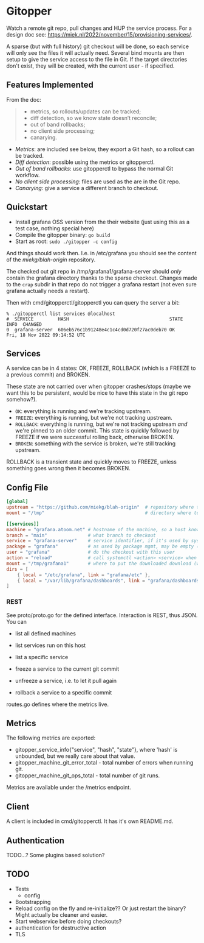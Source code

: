 # Gitopper

Watch a remote git repo, pull changes and HUP the service process. For a design doc see:
<https://miek.nl/2022/november/15/provisioning-services/>.

A sparse (but with full history) git checkout will be done, so each service will only see the files
it will actually need. Several bind mounts are then setup to give the service access to the file in
Git. If the target directories don't exist, they will be created, with the current user - if
specified.

## Features Implemented

From the doc:

> * metrics, so rollouts/updates can be tracked;
> * diff detection, so we know state doesn’t reconcile;
> * out of band rollbacks;
> * no client side processing;
> * canarying.

- *Metrics*: are included see below, they export a Git hash, so a rollout can be tracked.
- *Diff detection*: possible using the metrics or gitopperctl.
- *Out of band rollbacks*: use gitopperctl to bypass the normal Git workflow.
- *No client side processing*: files are used as the are in the Git repo.
- *Canarying*: give a service a different branch to checkout.

## Quickstart

- Install grafana OSS version from the their website (just using this as a test case, nothing
  special here)
- Compile the gitopper binary: `go build`
- Start as root: `sudo ./gitopper -c config`

And things should work then. I.e. in /etc/grafana you should see the content of the
*miekg/blah-origin* repository.

The checked out git repo in /tmp/grafana1/grafana-server should _only_ contain the grafana directory
thanks to the sparse checkout. Changes made to the `crap` subdir in that repo do not trigger a
grafana restart (not even sure grafana actually needs a restart).

Then with cmd/gitopperctl/gitopperctl you can query the server a bit:

~~~
% ./gitopperctl list services @localhost
#  SERVICE         HASH                                     STATE  INFO  CHANGED
0  grafana-server  606eb576c1b91248e4c1c4cd0d720f27ac0deb70 OK           Fri, 18 Nov 2022 09:14:52 UTC
~~~

## Services

A service can be in 4 states: OK, FREEZE, ROLLBACK (which is a FREEZE to a previous commit) and
BROKEN.

These state are not carried over when gitopper crashes/stops (maybe we want this to be persistent,
would be nice to have this state in the git repo somehow?).

* `OK`: everything is running and we're tracking upstream.
* `FREEZE`: everything is running, but we're not tracking upstream.
* `ROLLBACK`: everything is running, but we're not tracking upstream *and* we're pinned to an older
  commit. This state is quickly followed by FREEZE if we were successful rolling back, otherwise
  BROKEN.
* `BROKEN`: something with the service is broken, we're still tracking upstream.

ROLLBACK is a transient state and quickly moves to FREEZE, unless something goes wrong then it
becomes BROKEN.

## Config File

~~~ toml
[global]
upstream = "https://github.com/miekg/blah-origin"  # repository where to download from
mount = "/tmp"                                     # directory where to download to, mount+service is used as path

[[services]]
machine = "grafana.atoom.net" # hostname of the machine, so a host knows when to pick this up.
branch = "main"               # what branch to checkout
service = "grafana-server"    # service identifier, if it's used by systemd it must be the systemd service name
package = "grafana"           # as used by package mgmt, may be empty (not implemented yet)
user = "grafana"              # do the checkout with this user
action = "reload"             # call systemctl <action> <service> when the git repo changes.
mount = "/tmp/grafana1"       # where to put the downloaded download (we don't care - might be removed)
dirs = [
    { local = "/etc/grafana", link = "grafana/etc" },
    { local = "/var/lib/grafana/dashboards", link = "grafana/dashboards" }
]
~~~

### REST

See proto/proto.go for the defined interface. Interaction is REST, thus JSON. You can

* list all defined machines
* list services run on this host
* list a specific service

* freeze a service to the current git commit
* unfreeze a service, i.e. to let it pull again
* rollback a service to a specific commit

routes.go defines where the metrics live.

## Metrics

The following metrics are exported:

* gitopper_service_info{"service", "hash", "state"}, where 'hash' is unbounded, but we really care
  about that value.
* gitopper_machine_git_error_total - total number of errors when running git.
* gitopper_machine_git_ops_total - total number of git runs.

Metrics are available under the /metrics endpoint.

## Client

A client is included in cmd/gitopperctl. It has it's own README.md.

## Authentication

TODO...? Some plugins based solution?

## TODO

* Tests
  - config
* Bootstrapping
* Reload config on the fly and re-initialize?? Or just restart the binary? Might actually be cleaner
  and easier.
* Start webservice before doing checkouts?
* authentication for destructive action
* TLS

